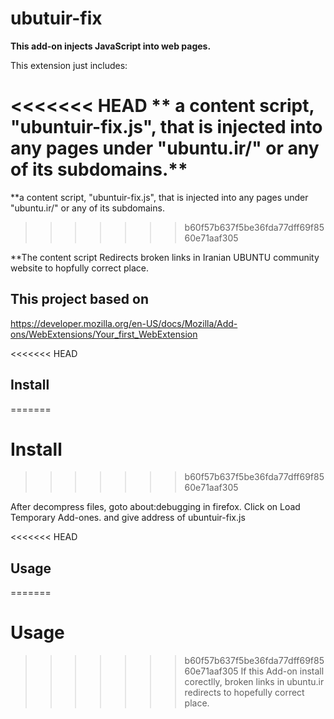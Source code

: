 # ubutuir-fix

**This add-on injects JavaScript into web pages.**

This extension just includes:

<<<<<<< HEAD
** a content script, "ubuntuir-fix.js", that is injected into any pages
under "ubuntu.ir/" or any of its subdomains.**
=======
**a content script, "ubuntuir-fix.js", that is injected into any pages
under "ubuntu.ir/" or any of its subdomains.
>>>>>>> b60f57b637f5be36fda77dff69f8560e71aaf305

**The content script Redirects broken links in Iranian UBUNTU community website
to hopfully correct place.

## This project based on 

https://developer.mozilla.org/en-US/docs/Mozilla/Add-ons/WebExtensions/Your_first_WebExtension

<<<<<<< HEAD
## Install
=======
# Install
>>>>>>> b60f57b637f5be36fda77dff69f8560e71aaf305

After decompress files, goto about:debugging in firefox.
Click on Load Temporary Add-ones.
and give address of ubuntuir-fix.js

<<<<<<< HEAD
## Usage

=======
# Usage
>>>>>>> b60f57b637f5be36fda77dff69f8560e71aaf305
If this Add-on install corectlly, broken links in ubuntu.ir redirects to hopefully
correct place.
